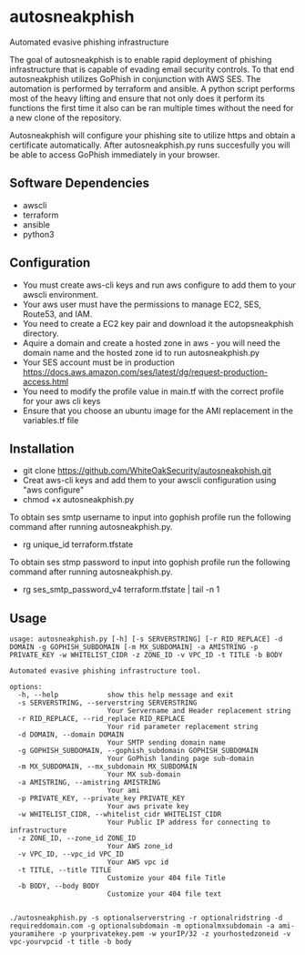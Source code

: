 # autosneakphish
Automated evasive phishing infrastructure

The goal of autosneakphish is to enable rapid deployment of phishing infrastructure that is capable of evading email security controls.
To that end autosneakphish utilizes GoPhish in conjunction with AWS SES. The automation is performed by terraform and ansible.
A python script performs most of the heavy lifting and ensure that not only does it perform its functions the first time
it also can be ran multiple times without the need for a new clone of the repository.

Autosneakphish will configure your phishing site to utilize https and obtain a certificate automatically.
After autosneakphish.py runs succesfully you will be able to access GoPhish immediately in your browser.

## Software Dependencies

- awscli 
- terraform
- ansible
- python3

## Configuration

- You must create aws-cli keys and run aws configure to add them to your awscli environment.
- Your aws user must have the permissions to manage EC2, SES, Route53, and IAM.
- You need to create a EC2 key pair and download it the autopsneakphish directory.
- Aquire a domain and create a hosted zone in aws - you will need the domain name and the hosted zone id to run autosneakphish.py
- Your SES account must be in production https://docs.aws.amazon.com/ses/latest/dg/request-production-access.html
- You need to modify the profile value in main.tf with the correct profile for your aws cli keys
- Ensure that you choose an ubuntu image for the AMI replacement in the variables.tf file

## Installation

- git clone https://github.com/WhiteOakSecurity/autosneakphish.git
- Creat aws-cli keys and add them to your awscli configuration using "aws configure"  
- chmod +x autosneakphish.py

To obtain ses smtp username to input into gophish profile run the following command after running autosneakphish.py.

- rg unique_id terraform.tfstate

To obtain ses stmp password to input into gophish profile run the following command after running autosneakphish.py.

- rg ses_smtp_password_v4 terraform.tfstate | tail -n 1

## Usage

```
usage: autosneakphish.py [-h] [-s SERVERSTRING] [-r RID_REPLACE] -d DOMAIN -g GOPHISH_SUBDOMAIN [-m MX_SUBDOMAIN] -a AMISTRING -p PRIVATE_KEY -w WHITELIST_CIDR -z ZONE_ID -v VPC_ID -t TITLE -b BODY

Automated evasive phishing infrastructure tool.

options:
  -h, --help            show this help message and exit
  -s SERVERSTRING, --serverstring SERVERSTRING
                        Your Servername and Header replacement string
  -r RID_REPLACE, --rid_replace RID_REPLACE
                        Your rid parameter replacement string
  -d DOMAIN, --domain DOMAIN
                        Your SMTP sending domain name
  -g GOPHISH_SUBDOMAIN, --gophish_subdomain GOPHISH_SUBDOMAIN
                        Your GoPhish landing page sub-domain
  -m MX_SUBDOMAIN, --mx_subdomain MX_SUBDOMAIN
                        Your MX sub-domain
  -a AMISTRING, --amistring AMISTRING
                        Your ami
  -p PRIVATE_KEY, --private_key PRIVATE_KEY
                        Your aws private key
  -w WHITELIST_CIDR, --whitelist_cidr WHITELIST_CIDR
                        Your Public IP address for connecting to infrastructure
  -z ZONE_ID, --zone_id ZONE_ID
                        Your AWS zone_id
  -v VPC_ID, --vpc_id VPC_ID
                        Your AWS vpc id
  -t TITLE, --title TITLE
                        Customize your 404 file Title
  -b BODY, --body BODY  
                        Customize your 404 file text
                      
 ```

 ```
 ./autosneakphish.py -s optionalserverstring -r optionalridstring -d requireddomain.com -g optionalsubdomain -m optionalmxsubdomain -a ami-youramihere -p yourprivatekey.pem -w yourIP/32 -z yourhostedzoneid -v vpc-yourvpcid -t title -b body
 
```

